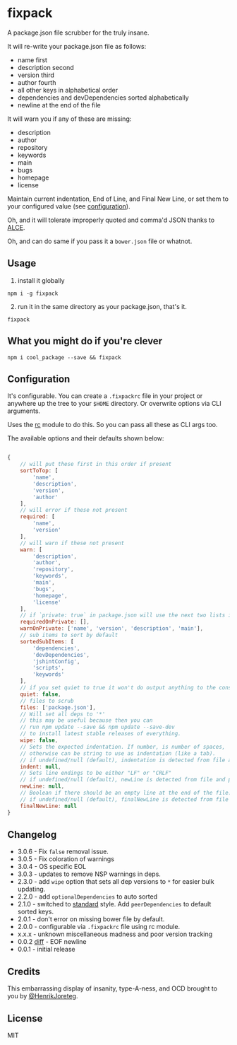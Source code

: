 # fixpack

A package.json file scrubber for the truly insane.

It will re-write your package.json file as follows:

- name first
- description second
- version third
- author fourth
- all other keys in alphabetical order
- dependencies and devDependencies sorted alphabetically
- newline at the end of the file

It will warn you if any of these are missing:

- description
- author
- repository
- keywords
- main
- bugs
- homepage
- license

Maintain current indentation, End of Line, and Final New Line, or set them to your configured value
(see [configuration](#configuration)).

Oh, and it will tolerate improperly quoted and comma'd JSON thanks to [ALCE](https://npmjs.org/package/alce).

Oh, and can do same if you pass it a `bower.json` file or whatnot.

## Usage

1. install it globally

```
npm i -g fixpack
```

2. run it in the same directory as your package.json, that's it.

```
fixpack
```

## What you might do if you're clever

```
npm i cool_package --save && fixpack
```

## Configuration

It's configurable. You can create a `.fixpackrc` file in your project or anywhere up the tree to your `$HOME` directory. Or overwrite options via CLI arguments.

Uses the [rc](https://www.npmjs.com/package/rc) module to do this. So you can pass all these as CLI args too.

The available options and their defaults shown below:

```js

{
    // will put these first in this order if present
    sortToTop: [
        'name',
        'description',
        'version',
        'author'
    ],
    // will error if these not present
    required: [
        'name',
        'version'
    ],
    // will warn if these not present
    warn: [
        'description',
        'author',
        'repository',
        'keywords',
        'main',
        'bugs',
        'homepage',
        'license'
    ],
    // if `private: true` in package.json will use the next two lists instead
    requiredOnPrivate: [],
    warnOnPrivate: ['name', 'version', 'description', 'main'],
    // sub items to sort by default
    sortedSubItems: [
        'dependencies',
        'devDependencies',
        'jshintConfig',
        'scripts',
        'keywords'
    ],
    // if you set quiet to true it won't do output anything to the console
    quiet: false,
    // files to scrub
    files: ['package.json'],
    // Will set all deps to '*'
    // this may be useful because then you can
    // run npm update --save && npm update --save-dev
    // to install latest stable releases of everything.
    wipe: false,
    // Sets the expected indentation. If number, is number of spaces,
    // otherwise can be string to use as indentation (like a tab).
    // if undefined/null (default), indentation is detected from file and preserved.
    indent: null,
    // Sets line endings to be either "LF" or "CRLF"
    // if undefined/null (default), newLine is detected from file and preserved.
    newLine: null,
    // Boolean if there should be an empty line at the end of the file.
    // if undefined/null (default), finalNewLine is detected from file and preserved.
    finalNewLine: null
}

```

## Changelog

- 3.0.6 - Fix `false` removal issue.
- 3.0.5 - Fix coloration of warnings
- 3.0.4 - OS specific EOL
- 3.0.3 - updates to remove NSP warnings in deps.
- 2.3.0 - add `wipe` option that sets all dep versions to `*` for easier bulk updating.
- 2.2.0 - add `optionalDependencies` to auto sorted
- 2.1.0 - switched to [standard](https://github.com/feross/standard) style. Add `peerDependencies` to default sorted keys.
- 2.0.1 - don't error on missing bower file by default.
- 2.0.0 - configurable via `.fixpackrc` file using rc module.
- x.x.x - unknown miscellaneous madness and poor version tracking
- 0.0.2 [diff](https://github.com/HenrikJoreteg/fixpack/compare/v0.0.1...v0.0.2) - EOF newline
- 0.0.1 - initial release

## Credits

This embarrassing display of insanity,
type-A-ness, and OCD brought to you by [@HenrikJoreteg](http://twitter.com/henrikjoreteg).

## License

MIT
